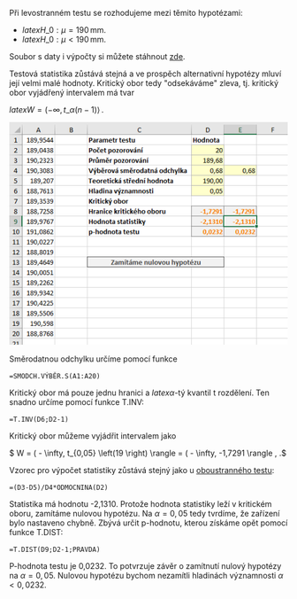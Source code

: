Při levostranném testu se rozhodujeme mezi těmito hypotézami:

* $latex H\_0: \mu = 190 \, \mathrm{mm}$.
* $latex H\_0: \mu < 190 \, \mathrm{mm}$.

Soubor s daty i výpočty si můžete stáhnout [zde](media/t-test/t-test.xlsx).

Testová statistika zůstává stejná a ve prospěch alternativní hypotézy mluví její velmi malé hodnoty. Kritický obor tedy "odsekáváme" zleva, tj. kritický obor vyjádřený intervalem má tvar

$latex W = ( - \infty, t\_{\alpha} \left(n-1 \right) \rangle \, .$

![t-test data a výsledky lev.PNG](media/t-test-levostranny/t-test-data.png)


Směrodatnou odchylku určíme pomocí funkce

```
=SMODCH.VÝBĚR.S(A1:A20)
```

Kritický obor má pouze jednu hranici a $latex \alpha$-tý kvantil t rozdělení. Ten snadno určíme pomocí funkce T.INV:

```
=T.INV(D6;D2-1)
```
Kritický obor můžeme vyjádřit intervalem jako

$ W = ( - \infty, t\_{0,05} \left(19 \right) \rangle =   ( - \infty, -1,7291 \rangle \, .$

Vzorec pro výpočet statistiky zůstává stejný jako u [oboustranného testu](t_test.md):

```
=(D3-D5)/D4*ODMOCNINA(D2)
```

Statistika má hodnotu -2,1310. Protože hodnota statistiky leží v kritickém oboru, zamítáme nulovou hypotézu. Na $\alpha = 0,05$ tedy tvrdíme, že zařízení bylo nastaveno chybně. Zbývá určit p-hodnotu, kterou získáme opět pomocí funkce T.DIST:

```
=T.DIST(D9;D2-1;PRAVDA)
```

P-hodnota testu je 0,0232. To potvrzuje závěr o zamítnutí nulový hypotézy na $\alpha = 0,05$. Nulovou hypotézu bychom nezamítli hladinách významnosti $\alpha < 0,0232$.
